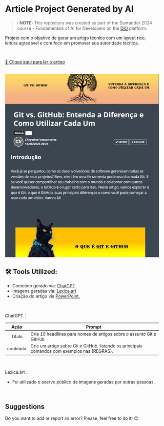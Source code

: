 # Article Project Generated by AI

> ℹ️ **NOTE:** This repository was created as part of the Santander 2024 course - Fundamentals of AI for Developers on the [DIO](https://dio.me) platform.

Projeto com o objetivo de gerar um artigo técnico com um layout rico, leitura agradável e com foco em promover sua autoridade técnica.

<br>

<a href="https://web.dio.me/articles/git-vs-github-entenda-a-diferenca-e-como-utilizar-cada-um?back=%2Farticles&page=1&order=oldest"> 📃 Clique aqui para ler o artigo</a>

<br>

<img src="./src/img/artigo.png" alt="Foto do Arquivo na página da DIO.">

<br>

## 🛠️ Tools Utilized:

- Conteúdo gerado via: [ChatGPT](https://chat.openai.com/)
- Imagens geradas via: [Lexica.art](https://lexica.art/)
- Criação do artigo via [PowerPoint.](https://www.microsoft.com/en/microsoft-365/powerpoint)

<br>

ChatGPT：

|   Ação   | Prompt                                                                                        |
| :------: | --------------------------------------------------------------------------------------------- |
|  Título  | Crie 10 headlines para nomes de artigos sobre o assunto Git e GitHub                          |
| conteúdo | Crie um artigo sobre Git e GitHub, listando os principais comandos com exemplos nas {REGRAS}. |

<br>

Lexica.art：

- Foi utilizado o acervo público de imagens geradas por outras pessoas.

<br>

<h2> Suggestions </h2>
<p> Do you want to add or report an error? Please, feel free to do it! 😉 </p>


